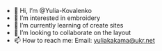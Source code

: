 - 👋 Hi, I’m @Yulia-Kovalenko
- 👀 I’m interested in embroidery
- 🌱 I’m currently learning of create sites
- 💞️ I’m looking to collaborate on the layout
- 📫 How to reach me: Email: yuliakakama@ukr.net


